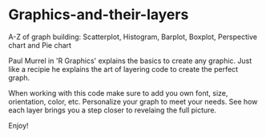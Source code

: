 # Graphics-and-their-layers
A-Z of graph building: Scatterplot, Histogram, Barplot, Boxplot, Perspective chart and Pie chart

Paul Murrel in 'R Graphics' explains the basics to create any graphic. Just like a recipie he explains the art of layering code to create the perfect graph. 

When working with this code make sure to add you own font, size, orientation, color, etc. Personalize your graph to meet your needs.
See how each layer brings you a step closer to revelaing the full picture.

Enjoy!
